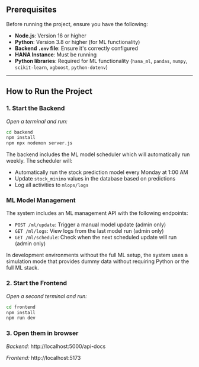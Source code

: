 ## Prerequisites  
Before running the project, ensure you have the following:  

- **Node.js**: Version 16 or higher  
- **Python**: Version 3.8 or higher (for ML functionality)
- **Backend `.env` file**: Ensure it's correctly configured  
- **HANA Instance**: Must be running  
- **Python libraries**: Required for ML functionality (`hana_ml`, `pandas`, `numpy`, `scikit-learn`, `xgboost`, `python-dotenv`)

---

## How to Run the Project  

### **1️. Start the Backend**  
_Open a terminal and run:_  
```sh
cd backend
npm install
npm npx nodemon server.js
```

The backend includes the ML model scheduler which will automatically run weekly. The scheduler will:
- Automatically run the stock prediction model every Monday at 1:00 AM
- Update `stock_minimo` values in the database based on predictions
- Log all activities to `mlops/logs`

### **ML Model Management**

The system includes an ML management API with the following endpoints:
- `POST /ml/update`: Trigger a manual model update (admin only)
- `GET /ml/logs`: View logs from the last model run (admin only)
- `GET /ml/schedule`: Check when the next scheduled update will run (admin only)

In development environments without the full ML setup, the system uses a simulation mode that provides dummy data without requiring Python or the full ML stack.

### **2. Start the Frontend**  
_Open a second terminal and run:_  
```sh
cd frontend
npm install
npm run dev
```

### **3. Open them in browser**  
_Backend:_  http://localhost:5000/api-docs

_Frontend:_  http://localhost:5173

